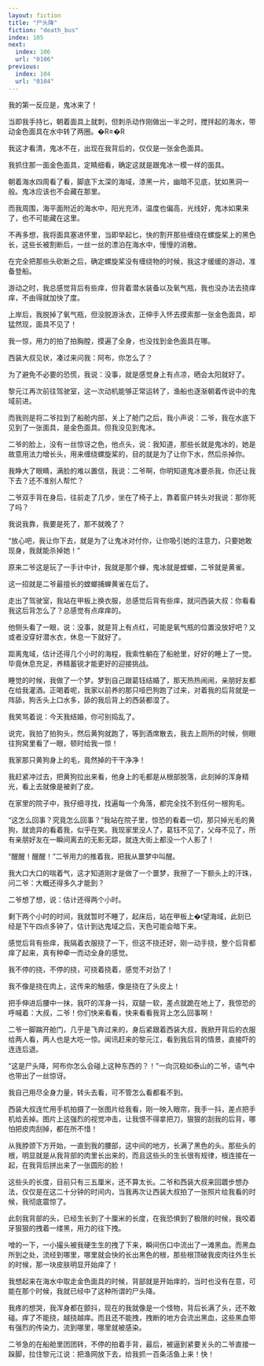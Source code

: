 ```yaml
---
layout: fiction
title: "尸头降"
fiction: "death_bus"
index: 105
next:
  index: 106
  url: "0106"
previous:
  index: 104
  url: "0104"
---
```

我的第一反应是，鬼冰来了！

当即我手持匕，朝着面具上就刺，但刺杀动作刚做出一半之时，搅拌起的海水，带动金色面具在水中转了两圈。�R≥�R

我这才看清，鬼冰不在，出现在我背后的，仅仅是一张金色面具。

我抓住那一面金色面具，定睛细看，确定这就是跟鬼冰一模一样的面具。

朝着海水四周看了看，脚底下太深的海域，漆黑一片，幽暗不见底，犹如黑洞一般。鬼冰应该也不会藏在那里。

而我周围，海平面附近的海水中，阳光充沛，温度也偏高，光线好，鬼冰如果来了，也不可能藏在这里。

不再多想，我将面具塞进怀里，当即举起匕，快的割开那些缠绕在螺旋桨上的黑色长，这些长被割断后，一丝一丝的漂泊在海水中，慢慢的消散。

在完全把那些头砍断之后，确定螺旋桨没有缠绕物的时候，我这才缓缓的游动，准备登船。

游动之时，我总感觉背后有些痒，但背着潜水装备以及氧气瓶，我也没办法去挠痒痒，不由得就加快了度。

上岸后，我脱掉了氧气瓶，但没脱游泳衣，正伸手入怀去摸索那一张金色面具，却猛然现，面具不见了！

我一惊，用力的拍了拍胸膛，摸遍了全身，也没找到金色面具在哪。

西装大叔见状，凑过来问我：阿布，你怎么了？

为了避免不必要的恐慌，我说：没事，就是感觉身上有点凉，晒会太阳就好了。

黎元江再次前往驾驶室，这一次动机能够正常运转了，渔船也逐渐朝着传说中的鬼域前进。

而我则是将二爷拉到了船舱内部，关上了舱门之后，我小声说：二爷，我在水底下见到了一张面具，是金色面具。但我没见到鬼冰。

二爷的脸上，没有一丝惊讶之色，他点头，说：我知道，那些长就是鬼冰的，她是故意用法力增长头，用来缠绕螺旋桨的，目的就是为了让你下水，然后杀掉你。

我睁大了眼睛，满脸的难以置信，我说：二爷啊，你明知道鬼冰要杀我，你还让我下去？还不准别人帮忙？

二爷双手背在身后，往前走了几步，坐在了椅子上，靠着窗户转头对我说：那你死了吗？

我说我靠，我要是死了，那不就晚了？

“放心吧，我让你下去，就是为了让鬼冰对付你，让你吸引她的注意力，只要她敢现身，我就能杀掉她！”

原来二爷这是玩了一手计中计，我就是那个蝉，鬼冰就是螳螂，二爷就是黄雀。

这一招就是二爷最擅长的螳螂捕蝉黄雀在后了。

走出了驾驶室，我站在甲板上换衣服，总感觉后背有些痒，就问西装大叔：你看看我这后背怎么了？总感觉有点痒痒的。

他侧头看了一眼，说：没事，就是背上有点红，可能是氧气瓶的位置没放好吧？又或者没穿好潜水衣，休息一下就好了。

距离鬼域，估计还得几个小时的海程，我索性躺在了船舱里，好好的睡上了一觉。毕竟休息充足，养精蓄锐才能更好的迎接挑战。

睡觉的时候，我做了一个梦。梦到自己跟葛钰结婚了，那天热热闹闹，亲朋好友都在给我灌酒。正喝着呢，我家以前养的那只哑巴狗跑了过来，对着我的后背就是一阵舔，狗舌头上口水多，舔的我后背上的西装都湿了。

我笑骂着说：今天我结婚，你可别捣乱了。

说完，我拍了拍狗头，然后黄狗就跑了，等到酒席散去，我去上厕所的时候，侧眼往狗窝里看了一眼，顿时给我一惊！

我家那只黄狗身上的毛，竟然掉的干干净净！

我赶紧冲过去，把黄狗拉出来看，他身上的毛都是从根部脱落，此刻掉的浑身精光，看上去就像是被剥了皮。

在家里的院子中，我仔细寻找，找遍每一个角落，都完全找不到任何一根狗毛。

“这怎么回事？究竟怎么回事？”我站在院子里，惊恐的看着一切，那只掉光毛的黄狗，就诡异的看着我，似乎在笑。我现家里没人了，葛钰不见了，父母不见了，所有亲朋好友在一瞬间离去的无影无踪，就连大街上都没一个人影了！

“醒醒！醒醒！”二爷用力的推着我，把我从噩梦中叫醒。

我大口大口的喘着气，这才知道刚才是做了一个噩梦，我擦了一下额头上的汗珠，问二爷：大概还得多久才能到？

二爷想了想，说：估计还得两个小时。

剩下两个小时的时间，我就暂时不睡了，起床后，站在甲板上�t望海域，此刻已经是下午四点多钟了，估计到达鬼域之后，天色可能会暗下来。

感觉后背有些痒，我隔着衣服挠了一下，但这不挠还好，刚一动手挠，整个后背都痒了起来，真有种牵一而动全身的感觉。

我不停的挠，不停的挠，可挠着挠着，感觉不对劲了！

我不像是挠在肉上，这传来的触感，像是挠在了头皮上！

把手伸进后腰中一抹，我吓的浑身一抖，双腿一软，差点就跪在地上了，我惊恐的呼喊着：大叔，二爷！你们快来看看，快来看看我背上怎么回事啊！

二爷一脚踹开舱门，几乎是飞奔过来的，身后紧跟着西装大叔，我掀开背后的衣服给两人看，两人也是大吃一惊。闻讯赶来的黎元江，看到我后背的情景，直接吓的连连后退。

“这是尸头降，阿布你怎么会碰上这种东西的？！”一向沉稳如泰山的二爷，语气中也带出了一丝惊讶。

我自己用尽全身力量，转头去看，可不管怎么看都看不到。

西装大叔连忙用手机拍摄了一张图片给我看，刚一映入眼帘，我手一抖，差点把手机给丢掉。图片上这强烈的视觉冲击，让我恨不得拿把刀，狠狠的刮我的后背，哪怕把皮肉刮掉，都在所不惜！

从我脖颈下方开始，一直到我的腰部，这中间的地方，长满了黑色的头。那些头的根，明显就是从我背部的肉里长出来的，而且这些头的生长很有规律，根连接在一起，在我背后拼出来了一张圆形的脸！

这些头的长度，目前只有三五厘米，还不算太长。二爷和西装大叔来回踱步想办法，仅仅是在这二十分钟的时间内，当我再次让西装大叔拍了一张照片给我看的时候，我彻底震惊了。

此刻我背部的头，已经生长到了十厘米的长度，在我恐惧到了极限的时候，我咬着牙狠狠的拽着一缕黑，用力的往下拽。

噌的一下，一小撮头被我硬生生的拽了下来，瞬间伤口中流出了一滩黑血。而黑血所到之处，流经到哪里，哪里就会快的长出黑色的根，那些根顶破我皮肉往外生长的时候，那一块皮肤明显开始痒了！

我想起来在海水中取走金色面具的时候，背部就是开始痒的，当时也没有在意，可能在那个时候，我就已经中了这种所谓的尸头降。

我疼的想哭，我浑身都在颤抖，现在的我就像是一个怪物，背后长满了头，还不敢碰。痒了不能挠，越挠越痒。而且还不能拽，拽断的地方会流出黑血，这些黑血带有强烈的传染力，流到哪里，哪里就被感染。

二爷急的在船舱里团团转，不停的拍着手背，最后，被逼到紧要关头的二爷直接一跺脚，拉住黎元江说：把渔网放下去，给我抓一百条活鱼上来！快！